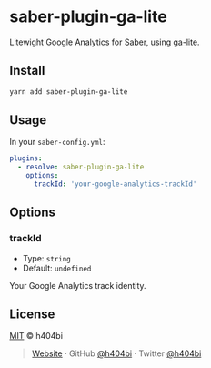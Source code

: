 # saber-plugin-ga-lite

Litewight Google Analytics for [Saber](https://saber.land/), using [ga-lite](https://github.com/jehna/ga-lite).

## Install

```bash
yarn add saber-plugin-ga-lite
```

## Usage

In your `saber-config.yml`:

```yml
plugins:
  - resolve: saber-plugin-ga-lite
    options:
      trackId: 'your-google-analytics-trackId'
```

## Options

### trackId

- Type: `string`
- Default: `undefined`

Your Google Analytics track identity.


## License

[MIT](LICENSE) © h404bi

> [Website](https://www.h404bi.com) · GitHub [@h404bi](https://github.com/h404bi) · Twitter [@h404bi](https://twitter.com/h404bi)
